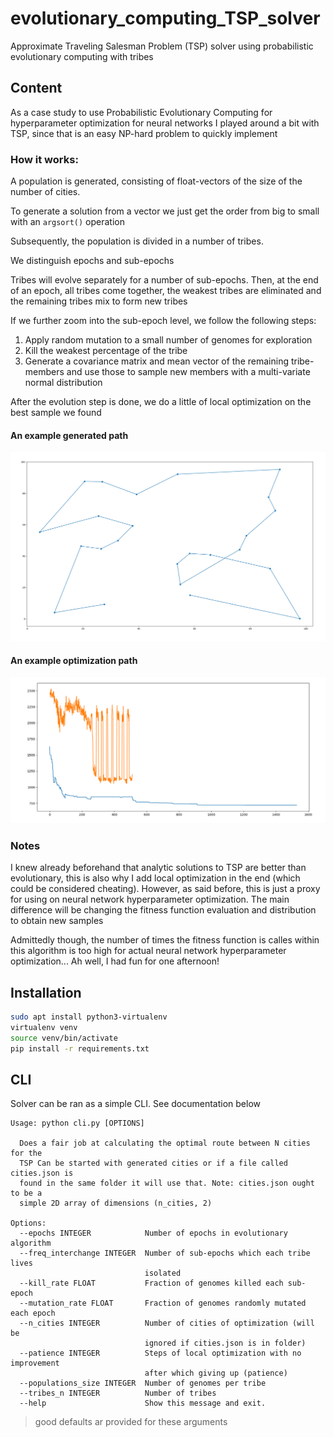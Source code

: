 # evolutionary_computing_TSP_solver

Approximate Traveling Salesman Problem (TSP) solver using probabilistic evolutionary computing with tribes

## Content

As a case study to use Probabilistic Evolutionary Computing for hyperparameter optimization for neural networks I played around a bit with TSP, since that is an easy NP-hard problem to quickly implement

### How it works:

A population is generated, consisting of float-vectors of the size of the number of cities. 

To generate a solution from  a vector we just get the order from big to small with an `argsort()` operation

Subsequently, the population is divided in a number of tribes. 

We distinguish epochs and sub-epochs

Tribes will evolve separately for a number of sub-epochs. 
Then, at the end of an epoch, all tribes come together, the weakest tribes are eliminated and the remaining tribes mix to form new tribes

If we further zoom into the sub-epoch level, we follow the following steps:
1. Apply random mutation to a small number of genomes for exploration
2. Kill the weakest percentage of the tribe
3. Generate a covariance matrix and mean vector of the remaining tribe-members and use those to sample new members with a multi-variate normal distribution

After the evolution step is done, we do a little of local optimization on the best sample we found

#### An example generated path

![A solution](example_solution_24.png)

#### An example optimization path

![An Optimization ](example_optimization_40.png)

### Notes

I knew already beforehand that analytic solutions to TSP are better than evolutionary, this is also why I add local optimization in the end (which could be considered cheating).
However, as said before, this is just a proxy for using on neural network hyperparameter optimization. The main difference will be changing the fitness function evaluation and distribution to obtain new samples

Admittedly though, the number of times the fitness function is calles within this algorithm is too high for actual neural network hyperparameter optimization... 
Ah well, I had fun for one afternoon!

## Installation

```bash
sudo apt install python3-virtualenv
virtualenv venv
source venv/bin/activate
pip install -r requirements.txt
```

## CLI

Solver can be ran as a simple CLI. See documentation below

```
Usage: python cli.py [OPTIONS]

  Does a fair job at calculating the optimal route between N cities for the
  TSP Can be started with generated cities or if a file called cities.json is
  found in the same folder it will use that. Note: cities.json ought to be a
  simple 2D array of dimensions (n_cities, 2)

Options:
  --epochs INTEGER            Number of epochs in evolutionary algorithm
  --freq_interchange INTEGER  Number of sub-epochs which each tribe lives
                              isolated
  --kill_rate FLOAT           Fraction of genomes killed each sub-epoch
  --mutation_rate FLOAT       Fraction of genomes randomly mutated each epoch
  --n_cities INTEGER          Number of cities of optimization (will be
                              ignored if cities.json is in folder)
  --patience INTEGER          Steps of local optimization with no improvement
                              after which giving up (patience)
  --populations_size INTEGER  Number of genomes per tribe
  --tribes_n INTEGER          Number of tribes
  --help                      Show this message and exit.
```

> good defaults ar provided for these arguments